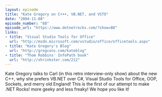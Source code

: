 ```yaml
---
layout: episode
title: "Kate Gregory on C+++, VB.NET, and VSTO"
date: "2004-11-08"
episode_number: "88"
episode_url: "https://www.dotnetrocks.com/?show=88"
links:
- title: "Visual Studio Tools for Office"
  url: "http://msdn.microsoft.com/vstudio/office/officetools.aspx"
- title: "Kate Gregory's Blog"
  url: "http://gregcons.com/kateblog"
- title: "Thom Robbins' InfoPath book"
  url: "http://shrinkster.com/212"
---
```


Kate Gregory talks to Carl (in this retro interview-only show) about the new C++, why she prefers VB.NET over C#, Visual Studio Tools for Office, OOP, Sockets, and merry old England!  This is the first of our attempt to make .NET Rocks! more geeky and less freaky! We hope you like it!
